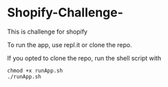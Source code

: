 # Shopify-Challenge-
This is challenge for shopify

To run the app, use repl.it or clone the repo.

If you opted to clone the repo, run the shell script with 
```
chmod +x runApp.sh
./runApp.sh
```

